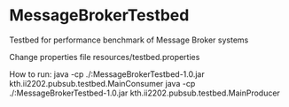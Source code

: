 # MessageBrokerTestbed
Testbed for performance benchmark of Message Broker systems

Change properties file resources/testbed.properties

How to run:
java -cp ./:MessageBrokerTestbed-1.0.jar kth.ii2202.pubsub.testbed.MainConsumer
java -cp ./:MessageBrokerTestbed-1.0.jar kth.ii2202.pubsub.testbed.MainProducer
